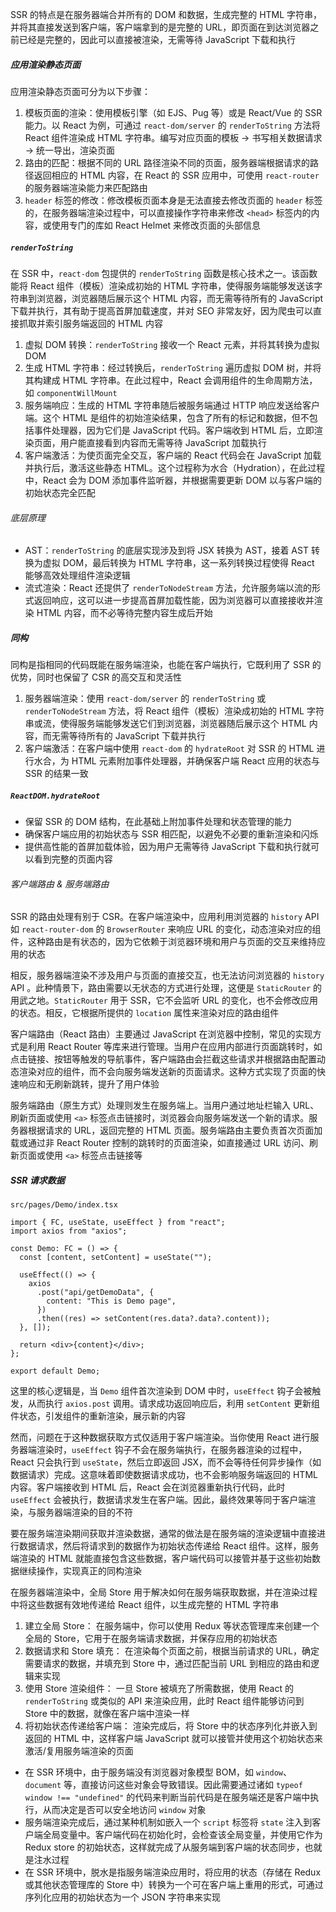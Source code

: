SSR 的特点是在服务器端合并所有的 DOM 和数据，生成完整的 HTML 字符串，并将其直接发送到客户端，客户端拿到的是完整的 URL，即页面在到达浏览器之前已经是完整的，因此可以直接被渲染，无需等待 JavaScript 下载和执行

##### 应用渲染静态页面

应用渲染静态页面可分为以下步骤：

1. 模板页面的渲染：使用模板引擎（如 EJS、Pug 等）或是 React/Vue 的 SSR 能力。以 React 为例，可通过 `react-dom/server` 的 `renderToString` 方法将 React 组件渲染成 HTML 字符串。编写对应页面的模板 -> 书写相关数据请求 -> 统一导出，渲染页面
2. 路由的匹配：根据不同的 URL 路径渲染不同的页面，服务器端根据请求的路径返回相应的 HTML 内容，在 React 的 SSR 应用中，可使用 `react-router` 的服务器端渲染能力来匹配路由
3. `header` 标签的修改：修改模板页面本身是无法直接去修改页面的 `header` 标签的，在服务器端渲染过程中，可以直接操作字符串来修改 `<head>` 标签内的内容，或使用专门的库如 React Helmet 来修改页面的头部信息

##### `renderToString`

在 SSR 中，`react-dom` 包提供的 `renderToString` 函数是核心技术之一。该函数能将 React 组件（模板）渲染成初始的 HTML 字符串，使得服务端能够发送该字符串到浏览器，浏览器随后展示这个 HTML 内容，而无需等待所有的 JavaScript 下载并执行，其有助于提高首屏加载速度，并对 SEO 非常友好，因为爬虫可以直接抓取并索引服务端返回的 HTML 内容

1. 虚拟 DOM 转换：`renderToString` 接收一个 React 元素，并将其转换为虚拟 DOM
2. 生成 HTML 字符串：经过转换后，`renderToString` 遍历虚拟 DOM 树，并将其构建成 HTML 字符串。在此过程中，React 会调用组件的生命周期方法，如 `componentWillMount`
3. 服务端响应：生成的 HTML 字符串随后被服务端通过 HTTP 响应发送给客户端。这个 HTML 是组件的初始渲染结果，包含了所有的标记和数据，但不包括事件处理器，因为它们是 JavaScript 代码。客户端收到 HTML 后，立即渲染页面，用户能直接看到内容而无需等待 JavaScript 加载执行
4. 客户端激活：为使页面完全交互，客户端的 React 代码会在 JavaScript 加载并执行后，激活这些静态 HTML。这个过程称为水合（Hydration），在此过程中，React 会为 DOM 添加事件监听器，并根据需要更新 DOM 以与客户端的初始状态完全匹配

###### 底层原理

- AST：`renderToString` 的底层实现涉及到将 JSX 转换为 AST，接着 AST 转换为虚拟 DOM，最后转换为 HTML 字符串，这一系列转换过程使得 React 能够高效处理组件渲染逻辑
- 流式渲染：React 还提供了 `renderToNodeStream` 方法，允许服务端以流的形式返回响应，这可以进一步提高首屏加载性能，因为浏览器可以直接接收并渲染 HTML 内容，而不必等待完整内容生成后开始

##### 同构

同构是指相同的代码既能在服务端渲染，也能在客户端执行，它既利用了 SSR 的优势，同时也保留了 CSR 的高交互和灵活性

1. 服务器端渲染：使用 `react-dom/server` 的 `renderToString` 或 `renderToNodeStream` 方法，将 React 组件（模板）渲染成初始的 HTML 字符串或流，使得服务端能够发送它们到浏览器，浏览器随后展示这个 HTML 内容，而无需等待所有的 JavaScript 下载并执行
2. 客户端激活：在客户端中使用 `react-dom` 的 `hydrateRoot` 对 SSR 的 HTML 进行水合，为 HTML 元素附加事件处理器，并确保客户端 React 应用的状态与 SSR 的结果一致

##### `ReactDOM.hydrateRoot`

- 保留 SSR 的 DOM 结构，在此基础上附加事件处理和状态管理的能力
- 确保客户端应用的初始状态与 SSR 相匹配，以避免不必要的重新渲染和闪烁
- 提供高性能的首屏加载体验，因为用户无需等待 JavaScript 下载和执行就可以看到完整的页面内容

###### 客户端路由 & 服务端路由

SSR 的路由处理有别于 CSR。在客户端渲染中，应用利用浏览器的 `history` API 如 `react-router-dom` 的 `BrowserRouter` 来响应 URL 的变化，动态渲染对应的组件，这种路由是有状态的，因为它依赖于浏览器环境和用户与页面的交互来维持应用的状态

相反，服务器端渲染不涉及用户与页面的直接交互，也无法访问浏览器的 `history` API 。此种情景下，路由需要以无状态的方式进行处理，这便是 `StaticRouter` 的用武之地。`StaticRouter` 用于 SSR，它不会监听 URL 的变化，也不会修改应用的状态。相反，它根据所提供的 `location` 属性来渲染对应的路由组件

客户端路由（React 路由）主要通过 JavaScript 在浏览器中控制，常见的实现方式是利用 React Router 等库来进行管理。当用户在应用内部进行页面跳转时，如点击链接、按钮等触发的导航事件，客户端路由会拦截这些请求并根据路由配置动态渲染对应的组件，而不会向服务端发送新的页面请求。这种方式实现了页面的快速响应和无刷新跳转，提升了用户体验

服务端路由（原生方式）处理则发生在服务端上。当用户通过地址栏输入 URL、刷新页面或使用 `<a>` 标签点击链接时，浏览器会向服务端发送一个新的请求。服务器根据请求的 URL，返回完整的 HTML 页面。服务端路由主要负责首次页面加载或通过非 React Router 控制的跳转时的页面渲染，如直接通过 URL 访问、刷新页面或使用 `<a>` 标签点击链接等

##### SSR 请求数据

`src/pages/Demo/index.tsx`

```tsx
import { FC, useState, useEffect } from "react";
import axios from "axios";

const Demo: FC = () => {
  const [content, setContent] = useState("");

  useEffect(() => {
    axios
      .post("api/getDemoData", {
        content: "This is Demo page",
      })
      .then((res) => setContent(res.data?.data?.content));
  }, []);

  return <div>{content}</div>;
};

export default Demo;
```

这里的核心逻辑是，当 `Demo` 组件首次渲染到 DOM 中时，`useEffect` 钩子会被触发，从而执行 `axios.post` 调用。请求成功返回响应后，利用 `setContent` 更新组件状态，引发组件的重新渲染，展示新的内容

然而，问题在于这种数据获取方式仅适用于客户端渲染。当你使用 React 进行服务器端渲染时，`useEffect` 钩子不会在服务端执行，在服务器渲染的过程中，React 只会执行到 `useState`，然后立即返回 JSX，而不会等待任何异步操作（如数据请求）完成。这意味着即使数据请求成功，也不会影响服务端返回的 HTML 内容。客户端接收到 HTML 后，React 会在浏览器重新执行代码，此时 `useEffect` 会被执行，数据请求发生在客户端。因此，最终效果等同于客户端渲染，与服务器端渲染的目的不符

要在服务端渲染期间获取并渲染数据，通常的做法是在服务端的渲染逻辑中直接进行数据请求，然后将请求到的数据作为初始状态传递给 React 组件。这样，服务端渲染的 HTML 就能直接包含这些数据，客户端代码可以接管并基于这些初始数据继续操作，实现真正的同构渲染

在服务器端渲染中，全局 Store 用于解决如何在服务端获取数据，并在渲染过程中将这些数据有效地传递给 React 组件，以生成完整的 HTML 字符串

1. 建立全局 Store： 在服务端中，你可以使用 Redux 等状态管理库来创建一个全局的 Store，它用于在服务端请求数据，并保存应用的初始状态
2. 数据请求和 Store 填充： 在渲染每个页面之前，根据当前请求的 URL，确定需要请求的数据，并填充到 Store 中，通过匹配当前 URL 到相应的路由和逻辑来实现
3. 使用 Store 渲染组件： 一旦 Store 被填充了所需数据，使用 React 的 `renderToString` 或类似的 API 来渲染应用，此时 React 组件能够访问到 Store 中的数据，就像在客户端中渲染一样
4. 将初始状态传递给客户端： 渲染完成后，将 Store 中的状态序列化并嵌入到返回的 HTML 中，这样客户端 JavaScript 就可以接管并使用这个初始状态来激活/复用服务端渲染的页面

- 在 SSR 环境中，由于服务端没有浏览器对象模型 BOM，如 `window`、`document` 等，直接访问这些对象会导致错误。因此需要通过诸如 `typeof window !== "undefined"` 的代码来判断当前代码是在服务端还是客户端中执行，从而决定是否可以安全地访问 `window` 对象
- 服务端渲染完成后，通过某种机制如嵌入一个 `script` 标签将 `state` 注入到客户端全局变量中。客户端代码在初始化时，会检查该全局变量，并使用它作为 Redux store 的初始状态，这样就完成了从服务端到客户端的状态同步，也就是注水过程
- 在 SSR 环境中，脱水是指服务端渲染应用时，将应用的状态（存储在 Redux 或其他状态管理库的 Store 中）转换为一个可在客户端上重用的形式，可通过序列化应用的初始状态为一个 JSON 字符串来实现